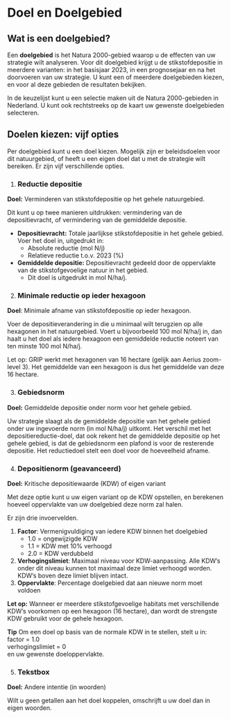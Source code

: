 # Doel en Doelgebied
## Wat is een doelgebied?
Een **doelgebied** is het Natura 2000-gebied waarop u de effecten van uw strategie wilt analyseren. Voor dit doelgebied krijgt u de stikstofdepositie in meerdere varianten: in het basisjaar 2023, in een prognosejaar en na het doorvoeren van uw strategie. U kunt een of meerdere doelgebieden kiezen, en voor al deze gebieden de resultaten bekijken.

In de keuzelijst kunt u een selectie maken uit de Natura 2000-gebieden in Nederland. U kunt ook rechtstreeks op de kaart uw gewenste doelgebieden selecteren.
## Doelen kiezen: vijf opties
Per doelgebied kunt u een doel kiezen. Mogelijk zijn er beleidsdoelen voor dit natuurgebied, of heeft u een eigen doel dat u met de strategie wilt bereiken. Er zijn vijf verschillende opties.

1. ### Reductie depositie

**Doel:** Verminderen van stikstofdepositie op het gehele natuurgebied. 

Dit kunt u op twee manieren uitdrukken: vermindering van de depositievracht, of vermindering van de gemiddelde depositie.

- **Depositievracht:** Totale jaarlijkse stikstofdepositie in het gehele gebied. Voer het doel in, uitgedrukt in:
  - Absolute reductie (mol N/j)  
  - Relatieve reductie t.o.v. 2023 (%)
- **Gemiddelde depositie:** Depositievracht gedeeld door de oppervlakte van de stikstofgevoelige natuur in het gebied. 
  - Dit doel is uitgedrukt in mol N/ha/j.

2. ### Minimale reductie op ieder hexagoon

**Doel**: Minimale afname van stikstofdepositie op ieder hexagoon. 

Voer de depositieverandering in die u minimaal wilt terugzien op alle hexagonen in het natuurgebied. Voert u bijvoorbeeld 100 mol N/ha/j in, dan haalt u het doel als iedere hexagoon een gemiddelde reductie noteert van ten minste 100 mol N/ha/j.

Let op: GRIP werkt met hexagonen van 16 hectare (gelijk aan Aerius zoom-level 3). Het gemiddelde van een hexagoon is dus het gemiddelde van deze 16 hectare.

3. ### Gebiedsnorm

**Doel:** Gemiddelde depositie onder norm voor het gehele gebied.

Uw strategie slaagt als de gemiddelde depositie van het gehele gebied onder uw ingevoerde norm (in mol N/ha/j) uitkomt. Het verschil met het depositiereductie-doel, dat ook rekent het de gemiddelde depositie op het gehele gebied, is dat de gebiedsnorm een plafond is voor de resterende depositie. Het reductiedoel stelt een doel voor de hoeveelheid afname.

4. ### Depositienorm (geavanceerd)

**Doel:** Kritische depositiewaarde (KDW) of eigen variant

Met deze optie kunt u uw eigen variant op de KDW opstellen, en berekenen hoeveel oppervlakte van uw doelgebied deze norm zal halen. 

Er zijn drie invoervelden. 

1. **Factor**: Vermenigvuldiging van iedere KDW binnen het doelgebied  
   * 1.0 \= ongewijzigde KDW  
   * 1.1 \= KDW met 10% verhoogd  
   * 2.0 \= KDW verdubbeld  
2. **Verhogingslimiet**: Maximaal niveau voor KDW-aanpassing. Alle KDW’s onder dit niveau kunnen tot maximaal deze limiet verhoogd worden. KDW’s boven deze limiet blijven intact.  
3. **Oppervlakte**: Percentage doelgebied dat aan nieuwe norm moet voldoen

**Let op:** Wanneer er meerdere stikstofgevoelige habitats met verschillende KDW’s voorkomen op een hexagoon (16 hectare), dan wordt de strengste KDW gebruikt voor de gehele hexagoon. 

**Tip** Om een doel op basis van de normale KDW in te stellen, stelt u in:  
factor \= 1.0  
verhogingslimiet \= 0  
en uw gewenste doeloppervlakte.

5. ### Tekstbox

**Doel:** Andere intentie (in woorden)

Wilt u geen getallen aan het doel koppelen, omschrijft u uw doel dan in eigen woorden.
